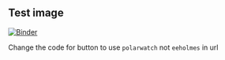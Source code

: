 ## Test image

[![Binder](https://mybinder.org/badge_logo.svg)](https://mybinder.org/v2/gh/eeholmes/training-docker-img/HEAD)

Change the code for button to use `polarwatch` not `eeholmes` in url
